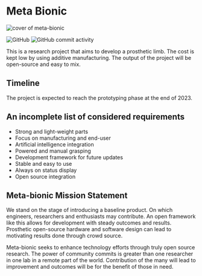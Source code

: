# Meta Bionic

![cover of meta-bionic](https://github.com/felixraduica/meta-bionic/raw/main/cover/cover.png)

![GitHub](https://img.shields.io/github/license/felixraduica/meta-bionic)
![GitHub commit activity](https://img.shields.io/github/commit-activity/w/felixraduica/meta-bionic)

<p>This is a research project that aims to develop a prosthetic limb. The cost is kept low by using additive manufacturing. The output of the project will be open-source and easy to mix.</p>

## Timeline
<p>The project is expected to reach the prototyping phase at the end of 2023.</p>

## An incomplete list of considered requirements
<ul>
  <li>Strong and light-weight parts</li>
  <li>Focus on manufacturing and end-user</li>
  <li>Artificial intelligence integration</li>
  <li>Powered and manual grasping</li>
  <li>Development framework for future updates</li>
  <li>Stable and easy to use</li>
  <li>Always on status display</li>
  <li>Open source integration</li>
</ul>

## Meta-bionic Mission Statement
<p>We stand on the stage of introducing a baseline product. On which engineers, researchers and enthusiasts may contribute. An open framework like this allows for development with steady outcomes and results. Prosthetic open-source hardware and software design can lead to motivating results done through crowd source.</p>
<p>Meta-bionic seeks to enhance technology efforts through truly open source research. The power of community commits is greater than one researcher in one lab in a remote part of the world. Contribution of the many will lead to improvement and outcomes will be for the benefit of those in need.</p>

